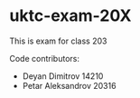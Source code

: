 # uktc-exam-20X

This is exam for class 203

Code contributors:
- Deyan Dimitrov 14210
- Petar Aleksandrov 20316
